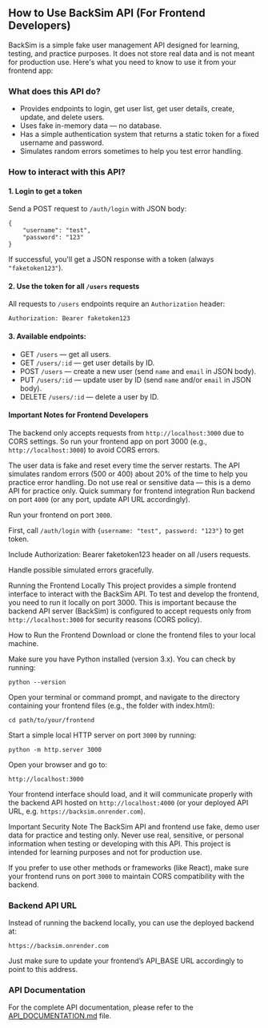 ## How to Use BackSim API (For Frontend Developers)

BackSim is a simple fake user management API designed for learning, testing, and practice purposes. It does not store real data and is not meant for production use. Here's what you need to know to use it from your frontend app:

### What does this API do?

- Provides endpoints to login, get user list, get user details, create, update, and delete users.  
- Uses fake in-memory data — no database.  
- Has a simple authentication system that returns a static token for a fixed username and password.  
- Simulates random errors sometimes to help you test error handling.  

### How to interact with this API?

#### 1. Login to get a token

Send a POST request to `/auth/login` with JSON body:

    {
        "username": "test",
        "password": "123"
    }
If successful, you'll get a JSON response with a token (always `"faketoken123"`).

#### 2. Use the token for all `/users` requests
All requests to `/users` endpoints require an `Authorization` header:

    Authorization: Bearer faketoken123

#### 3. Available endpoints:

- GET `/users` — get all users.
- GET `/users/:id` — get user details by ID.
- POST `/users` — create a new user (send `name` and `email` in JSON body).
- PUT `/users/:id` — update user by ID (send `name` and/or `email` in JSON body).
- DELETE `/users/:id` — delete a user by ID.

#### Important Notes for Frontend Developers

The backend only accepts requests from `http://localhost:3000` due to CORS settings.
So run your frontend app on port 3000 (e.g., `http://localhost:3000`) to avoid CORS errors.

The user data is fake and reset every time the server restarts.
The API simulates random errors (500 or 400) about 20% of the time to help you practice error handling.
Do not use real or sensitive data — this is a demo API for practice only.
Quick summary for frontend integration
Run backend on port `4000` (or any port, update API URL accordingly).

Run your frontend on port `3000`.

First, call `/auth/login` with `{username: "test", password: "123"}` to get token.

Include Authorization: Bearer faketoken123 header on all /users requests.

Handle possible simulated errors gracefully.

Running the Frontend Locally
This project provides a simple frontend interface to interact with the BackSim API. To test and develop the frontend, you need to run it locally on port 3000. This is important because the backend API server (BackSim) is configured to accept requests only from `http://localhost:3000` for security reasons (CORS policy).

How to Run the Frontend
Download or clone the frontend files to your local machine.

Make sure you have Python installed (version 3.x). You can check by running:

    python --version
Open your terminal or command prompt, and navigate to the directory containing your frontend files (e.g., the folder with index.html):

    cd path/to/your/frontend

Start a simple local HTTP server on port `3000` by running:

    python -m http.server 3000

Open your browser and go to:

    http://localhost:3000

Your frontend interface should load, and it will communicate properly with the backend API hosted on `http://localhost:4000` (or your deployed API URL, e.g. `https://backsim.onrender.com`).

Important Security Note
The BackSim API and frontend use fake, demo user data for practice and testing only.
Never use real, sensitive, or personal information when testing or developing with this API.
This project is intended for learning purposes and not for production use.

If you prefer to use other methods or frameworks (like React), make sure your frontend runs on port `3000` to maintain CORS compatibility with the backend.

### Backend API URL

Instead of running the backend locally, you can use the deployed backend at:

    https://backsim.onrender.com


Just make sure to update your frontend’s API_BASE URL accordingly to point to this address.

### API Documentation

For the complete API documentation, please refer to the [API_DOCUMENTATION.md](https://github.com/Y0505/backsim/blob/main/API_DOCUMENTATION.md) file.
